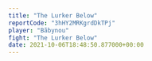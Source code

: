```yaml
---
title: "The Lurker Below"
reportCode: "3hHY2MRKgrdDkTPj"
player: "Bãbynou"
fight: "The Lurker Below"
date: 2021-10-06T18:48:50.877000+00:00
---
```

